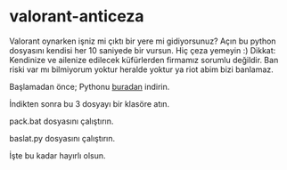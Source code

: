 # valorant-anticeza
Valorant oynarken işniz mi çıktı bir yere mi gidiyorsunuz? Açın bu python dosyasını kendisi her 10 saniyede bir vursun. Hiç çeza yemeyin :) 
Dikkat: Kendinize ve ailenize edilecek küfürlerden firmamız sorumlu değildir. Ban riski var mı bilmiyorum yoktur heralde yoktur ya riot abim bizi banlamaz.

Başlamadan önce;
Pythonu [buradan](https://www.python.org/downloads/) indirin.

İndikten sonra bu 3 dosyayı bir klasöre atın.

pack.bat dosyasını çalıştırın.

baslat.py dosyasını çalıştırın.

İşte bu kadar hayırlı olsun.

